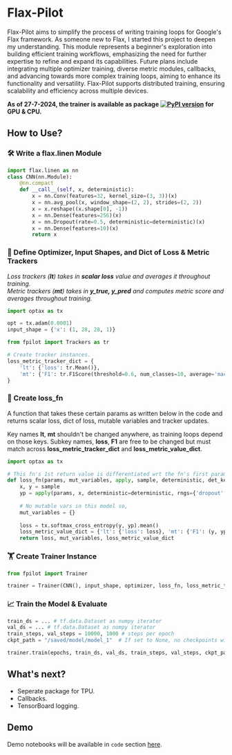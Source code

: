 # Flax-Pilot

Flax-Pilot aims to simplify the process of writing training loops for Google's Flax framework. As someone new to Flax, I started this project to deepen my understanding. This module represents a beginner's exploration into building
efficient training workflows, emphasizing the need for further expertise to refine and expand its capabilities. Future plans include integrating multiple optimizer training, diverse metric modules, callbacks, and advancing towards more complex training
loops, aiming to enhance its functionality and versatility. Flax-Pilot supports distributed training, ensuring scalability and efficiency across multiple devices.

**As of 27-7-2024, the trainer is available as package [![PyPI version](https://img.shields.io/pypi/v/flax-pilot.svg)](https://pypi.org/project/flax-pilot/) for GPU & CPU.**

## How to Use?

### 🛠️ Write a flax.linen Module

```python
import flax.linen as nn
class CNN(nn.Module):
    @nn.compact
    def __call__(self, x, deterministic):
        x = nn.Conv(features=32, kernel_size=(3, 3))(x)
        x = nn.avg_pool(x, window_shape=(2, 2), strides=(2, 2))
        x = x.reshape((x.shape[0], -1))  
        x = nn.Dense(features=256)(x)
        x = nn.Dropout(rate=0.5, deterministic=deterministic)(x)
        x = nn.Dense(features=10)(x)
        return x
```

### 🔧 Define Optimizer, Input Shapes, and Dict of Loss & Metric Trackers
*Loss trackers (**lt**) takes in **scalar loss** value and averages it throughout training.*<br>
*Metric trackers (**mt**) takes in **y_true, y_pred** and computes metric score and averages throughout training.*<br>

```python
import optax as tx

opt = tx.adam(0.0001)
input_shape = {'x': (1, 28, 28, 1)}

from fpilot import Trackers as tr

# Create tracker instances.
loss_metric_tracker_dict = {
    'lt': {'loss': tr.Mean()},
    'mt': {'F1': tr.F1Score(threshold=0.6, num_classes=10, average='macro')}
}
```

### 🧮 Create loss_fn
A function that takes these certain params as written below in the code and returns scalar loss, dict of loss, mutable variables and tracker updates.<br>

Key names **lt**, **mt** shouldn't be changed anywhere, as training loops depend on those keys. Subkey names, **loss**, **F1** are free to be changed
but must match across **loss_metric_tracker_dict** and **loss_metric_value_dict**.<br>
```python
import optax as tx

# This fn's 1st return value is differentiated wrt the fn's first param.
def loss_fn(params, mut_variables, apply, sample, deterministic, det_key, step, objective):
    x, y = sample
    yp = apply(params, x, deterministic=deterministic, rngs={'dropout': det_key})
    
    # No mutable vars in this model so,
    mut_variables = {}
    
    loss = tx.softmax_cross_entropy(y, yp).mean()
    loss_metric_value_dict = {'lt': {'loss': loss}, 'mt': {'F1': (y, yp)}}
    return loss, mut_variables, loss_metric_value_dict
```

### 🏋️ Create Trainer Instance

```python
from fpilot import Trainer

trainer = Trainer(CNN(), input_shape, optimizer, loss_fn, loss_metric_tracker_dict)
```

### 📈 Train the Model & Evaluate
```python
train_ds = ... # tf.data.Dataset as numpy iterator
val_ds = ... # tf.data.Dataset as numpy iterator
train_steps, val_steps = 10000, 1000 # steps per epoch
ckpt_path = "/saved/model/model_1"  # If set to None, no checkpoints will be saved during training.

trainer.train(epochs, train_ds, val_ds, train_steps, val_steps, ckpt_path)
```

## What's next?
- Seperate package for TPU.
- Callbacks.
- TensorBoard logging.

## Demo
Demo notebooks will be available in `code` section [here](https://www.kaggle.com/nithishm2410).

